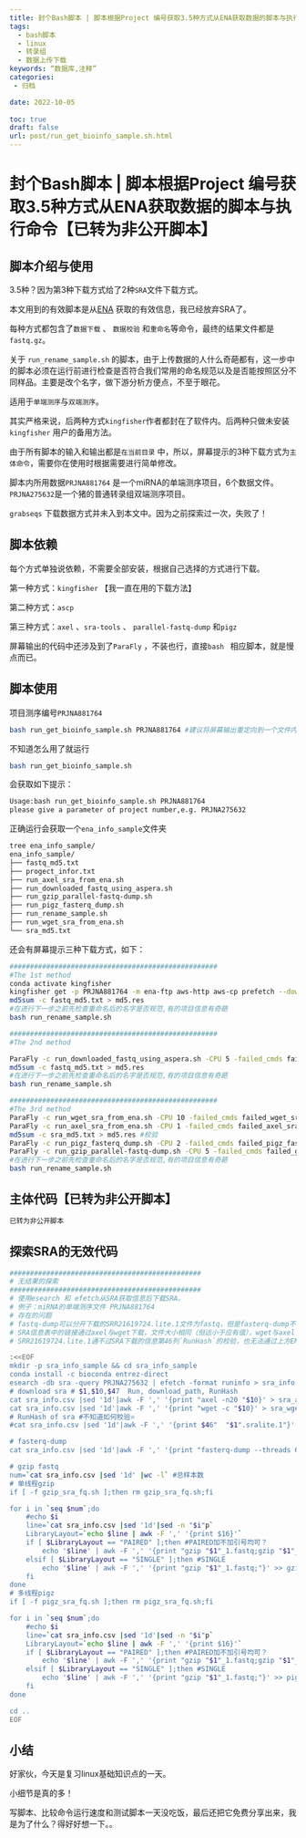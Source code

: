 ```yaml
---
title: 封个Bash脚本 | 脚本根据Project 编号获取3.5种方式从ENA获取数据的脚本与执行命令
tags:
  - bash脚本
  - linux
  - 转录组
  - 数据上传下载
keywords: “数据库,注释”
categories:
 - 归档

date: 2022-10-05
  
toc: true
draft: false
url: post/run_get_bioinfo_sample.sh.html
---
```


# 封个Bash脚本 | 脚本根据Project 编号获取3.5种方式从ENA获取数据的脚本与执行命令【已转为非公开脚本】

## 脚本介绍与使用

3.5种？因为第3种下载方式给了2种`SRA`文件下载方式。

本文用到的有效脚本是从[ENA](https://www.ebi.ac.uk/ena/browser/search) 获取的有效信息，我已经放弃SRA了。

每种方式都包含了`数据下载` 、 `数据校验` 和`重命名`等命令，最终的结果文件都是`fastq.gz`。

关于 `run_rename_sample.sh` 的脚本，由于上传数据的人什么奇葩都有，这一步中的脚本必须在运行前进行检查是否符合我们常用的命名规范以及是否能按照区分不同样品。主要是改个名字，做下游分析方便点，不至于眼花。

适用于`单端测序`与`双端测序`。

其实严格来说，后两种方式`kingfisher`作者都封在了软件内。后两种只做未安装`kingfisher` 用户的备用方法。

由于所有脚本的输入和输出都是`在当前目录` 中，所以，屏幕提示的3种下载方式为`主体命令`，需要你在使用时根据需要进行简单修改。

脚本内所用数据`PRJNA881764` 是一个miRNA的单端测序项目，6个数据文件。`PRJNA275632`是一个猪的普通转录组双端测序项目。

`grabseqs` 下载数据方式并未入到本文中。因为之前探索过一次，失败了！

## 脚本依赖

每个方式单独说依赖，不需要全部安装，根据自己选择的方式进行下载。

第一种方式：`kingfisher`  【我一直在用的下载方法】

第二种方式：`ascp`

第三种方式：`axel` 、`sra-tools` 、 `parallel-fastq-dump` 和`pigz`

屏幕输出的代码中还涉及到了`ParaFly` ，不装也行，直接`bash ` 相应脚本，就是慢点而已。

## 脚本使用

项目测序编号`PRJNA881764`

```sh
bash run_get_bioinfo_sample.sh PRJNA881764 #建议将屏幕输出重定向到一个文件内。屏幕输出即为你运行所产生bash脚本的主体命令
```

不知道怎么用了就运行

```sh
bash run_get_bioinfo_sample.sh
```

会获取如下提示：

```sh
Usage:bash run_get_bioinfo_sample.sh PRJNA881764
please give a parameter of project number,e.g. PRJNA275632
```

正确运行会获取一个`ena_info_sample`文件夹

```sh
tree ena_info_sample/
ena_info_sample/
├── fastq_md5.txt
├── progect_infor.txt
├── run_axel_sra_from_ena.sh
├── run_downloaded_fastq_using_aspera.sh
├── run_gzip_parallel-fastq-dump.sh
├── run_pigz_fasterq_dump.sh
├── run_rename_sample.sh
├── run_wget_sra_from_ena.sh
└── sra_md5.txt
```

还会有屏幕提示三种下载方式，如下：

```sh
###################################################
#The 1st method
conda activate kingfisher
kingfisher get -p PRJNA881764 -m ena-ftp aws-http aws-cp prefetch --download-threads 8 -f fastq.gz
md5sum -c fastq_md5.txt > md5.res
#在进行下一步之前先检查重命名后的名字是否规范,有的项目信息有奇葩
bash run_rename_sample.sh

###################################################
#The 2nd method

ParaFly -c run_downloaded_fastq_using_aspera.sh -CPU 5 -failed_cmds failed_run_downloaded_fastq_using_aspera.txt
md5sum -c fastq_md5.txt > md5.res
#在进行下一步之前先检查重命名后的名字是否规范,有的项目信息有奇葩
bash run_rename_sample.sh

###################################################
#The 3rd method
ParaFly -c run_wget_sra_from_ena.sh -CPU 10 -failed_cmds failed_wget_sra_from_ena.txt #wget下载sra
ParaFly -c run_axel_sra_from_ena.sh -CPU 1 -failed_cmds failed_axel_sra_from_ena.txt #axel下载sra #设置多CPU可能报错,原因未知
md5sum -c sra_md5.txt > md5.res #校验
ParaFly -c run_pigz_fasterq_dump.sh -CPU 2 -failed_cmds failed_pigz_fasterq_dump.txt #首选
ParaFly -c run_gzip_parallel-fastq-dump.sh -CPU 5 -failed_cmds failed_gzip_parallel-fastq-dump.txt #次选
#在进行下一步之前先检查重命名后的名字是否规范,有的项目信息有奇葩
bash run_rename_sample.sh

```

## 主体代码【已转为非公开脚本】

```sh
已转为非公开脚本
```

## 探索SRA的无效代码

```sh
###############################################
# 无结果的探索
###############################################
# 使用esearch 和 efetch从SRA获取信息后下载SRA。
# 例子：miRNA的单端测序文件 PRJNA881764
# 存在的问题
# fastq-dump可以分开下载的SRR21619724.lite.1文件为fastq，但是fasterq-dump不行
# SRA信息表中的链接通过axel与wget下载，文件大小相同（但远小于应有值），wget与axel下载结果相同，md5sum校验的结果也一致！
# SRR21619724.lite.1通不过SRA下载的信息第46列`RunHash`的校验，也无法通过上方ENA下载信息中的sra_md5校验。且两个信息表中的sra校验信息不同。

:<<EOF
mkdir -p sra_info_sample && cd sra_info_sample
conda install -c bioconda entrez-direct
esearch -db sra -query PRJNA275632 | efetch -format runinfo > sra_info.csv
# download sra # $1,$10,$47  Run, download_path, RunHash
cat sra_info.csv |sed '1d'|awk -F ',' '{print "axel -n20 "$10}' > sra_axel_download.sh
cat sra_info.csv |sed '1d'|awk -F ',' '{print "wget -c "$10}' > sra_wget_download.sh
# RunHash of sra #不知道如何校验⭐
#cat sra_info.csv |sed '1d'|awk -F ',' '{print $46"  "$1".sralite.1"}' >sra.runhash

# fasterq-dump
cat sra_info.csv |sed '1d'|awk -F ',' '{print "fasterq-dump --threads 6 --split-3 -O ./ "$1".sralite.1"}'

# gzip fastq
num=`cat sra_info.csv |sed '1d' |wc -l` #总样本数
# 单线程gzip
if [ -f gzip_sra_fq.sh ];then rm gzip_sra_fq.sh;fi

for i in `seq $num`;do
    #echo $i
    line=`cat sra_info.csv |sed '1d'|sed -n "$i"p`
    LibraryLayout=`echo $line | awk -F ',' '{print $16}'`
    if [ $LibraryLayout == "PAIRED" ];then #PAIRED加不加引号均可？
        echo '$line' | awk -F ',' '{print "gzip "$1"_1.fastq;gzip "$1"_2.fastq;"}' >> gzip_sra_fq.sh
    elsif [ $LibraryLayout == "SINGLE" ];then #SINGLE
        echo '$line' | awk -F ',' '{print "gzip "$1"_1.fastq;"}' >> gzip_sra_fq.sh
    fi
done
# 多线程pigz
if [ -f pigz_sra_fq.sh ];then rm pigz_sra_fq.sh;fi

for i in `seq $num`;do
    #echo $i
    line=`cat sra_info.csv |sed '1d'|sed -n "$i"p`
    LibraryLayout=`echo $line | awk -F ',' '{print $16}'`
    if [ $LibraryLayout == "PAIRED" ];then #PAIRED加不加引号均可？
        echo '$line' | awk -F ',' '{print "gzip "$1"_1.fastq;gzip "$1"_2.fastq;"}' >> pigz_sra_fq.sh
    elsif [ $LibraryLayout == "SINGLE" ];then #SINGLE
        echo '$line' | awk -F ',' '{print "gzip "$1"_1.fastq;"}' >> pigz_sra_fq.sh
    fi
done

cd ..
EOF

```

## 小结

好家伙，今天是复习linux基础知识点的一天。

小细节是真的多！

写脚本、比较命令运行速度和测试脚本一天没吃饭，最后还把它免费分享出来，我是为了什么？得好好想一下。。